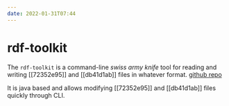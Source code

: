 ```yaml
---
date: 2022-01-31T07:44
---
```


# rdf-toolkit

The `rdf-toolkit` is a command-line *swiss army knife* tool for reading and writing [[72352e95]] and [[db41d1ab]] files in whatever format. [github repo](https://github.com/edmcouncil/rdf-toolkit)

It is java based and allows modifying [[72352e95]] and [[db41d1ab]] files quickly through CLI.
